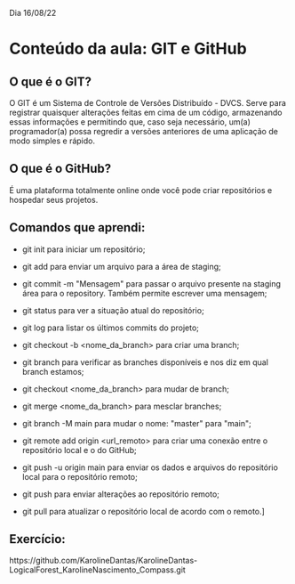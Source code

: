 Dia 16/08/22
<h1> Conteúdo da aula: GIT e GitHub </h1>

<h2> O que é o GIT? </h2>
O GIT é um Sistema de Controle de Versões Distribuído - DVCS.
Serve para registrar quaisquer alterações feitas em cima de um código, armazenando essas informações e permitindo que, caso seja necessário, um(a) programador(a) possa regredir a versões anteriores de uma aplicação de modo simples e rápido.

<h2> O que é o GitHub? </h2>
É uma plataforma totalmente online onde você pode criar repositórios e hospedar seus projetos.

<h2> Comandos que aprendi: </h2>

- git init para iniciar um repositório;

- git add para enviar um arquivo para a área de staging;

- git commit -m "Mensagem" para passar o arquivo presente na staging área para o repository. Também permite escrever uma mensagem;

- git status para ver a situação atual do repositório;

- git log para listar os últimos commits do projeto;

- git checkout -b <nome_da_branch> para criar uma branch;

- git branch para verificar as branches disponíveis e nos diz em qual branch estamos;

- git checkout <nome_da_branch> para mudar de branch;

- git merge <nome_da_branch> para mesclar branches;

- git branch -M main para mudar o nome: "master" para "main";

- git remote add origin <url_remoto> para criar uma conexão entre o repositório local e o do GitHub;

- git push -u origin main para enviar os dados e arquivos do repositório local para o repositório remoto;

- git push para enviar alterações ao repositório remoto;

- git pull para atualizar o repositório local de acordo com o remoto.]


<h2> Exercício: </h2> https://github.com/KarolineDantas/KarolineDantas-LogicalForest_KarolineNascimento_Compass.git
